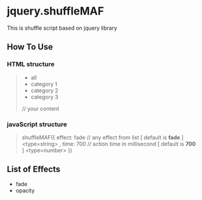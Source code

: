 # jquery.shuffleMAF #

This is shuffle script based on jquery library

## How To Use ##

### HTML structure ###

> <div class="shuffleMAF">
>   <ul class="shuffle-nav">
>     <li class="shuffle-active">all</li>
>     <li data-filter="cat-1">category 1</li>
>     <li data-filter="cat-2">category 2</li>
>     <li data-filter="cat-3">category 3</li>
>   </ul>
>   <div class="row shuffle-content">
>     <div class="cat-1">
>			// your content
>     </div>
>   </div>
> </div>

### javaScript structure ###

> shuffleMAF({
>		effect: fade // any effect from list [ default is **fade** ] <type=string> ,
>		time: 700 // action time in millisecond [ default is **700** ] <type=number>
> })

## List of Effects ##

- fade
- opacity